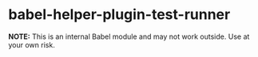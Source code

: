 # babel-helper-plugin-test-runner

**NOTE:** This is an internal Babel module and may not work outside. Use at your own risk.

